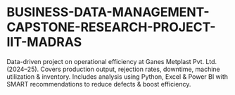 # BUSINESS-DATA-MANAGEMENT-CAPSTONE-RESEARCH-PROJECT-IIT-MADRAS
Data-driven project on operational efficiency at Ganes Metplast Pvt. Ltd. (2024–25). Covers production output, rejection rates, downtime, machine utilization &amp; inventory. Includes analysis using Python, Excel &amp; Power BI with SMART recommendations to reduce defects &amp; boost efficiency.
